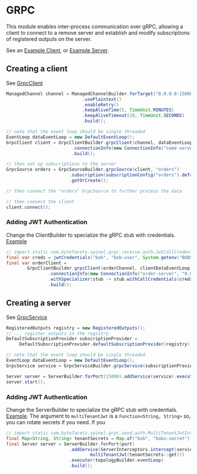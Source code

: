 # GRPC

This module enables inter-process communication over gRPC, allowing a client to connect
to a remove server and establish and modify subscriptions of registered outputs on the 
server.

See an [Example Client](../examples/src/main/java/com/bytefacets/spinel/examples/grpc/Client.java),
or [Example Server](../examples/src/main/java/com/bytefacets/spinel/examples/grpc/MarketDataServer.java).

## Creating a client
See [GrpcClient](src/main/java/com/bytefacets/spinel/grpc/receive/GrpcClient.java)

```java
ManagedChannel channel = ManagedChannelBuilder.forTarget("0.0.0.0:15000")
                             .usePlaintext()
                             .enableRetry()
                             .keepAliveTime(5, TimeUnit.MINUTES)
                             .keepAliveTimeout(20, TimeUnit.SECONDS)
                             .build();

// note that the event loop should be single threaded
EventLoop dataEventLoop = new DefaultEventLoop();
GrpcClient client = GrpcClientBuilder.grpcClient(channel, dataEventLoop)
                         .connectionInfo(new ConnectionInfo("some-server", "0.0.0.0:15000"))
                         .build();

// then set up subscriptions to the server
GrpcSource orders = GrpcSourceBuilder.grpcSource(client, "orders")
                        .subscription(subscriptionConfig("orders").defaultAll().build())
                        .getOrCreate();

// then connect the "orders" GrpcSource to further process the data

// then connect the client
client.connect();
```

### Adding JWT Authentication
Change the ClientBuilder to specialize the gRPC stub with credentials. [Example](./src/main/java/com/bytefacets/spinel/grpc/Client.java)
```java
// import static com.bytefacets.spinel.grpc.receive.auth.JwtCallCredentials.jwtCredentials;
final var creds = jwtCredentials("bob", "bob-user", System.getenv("BOBS_SECRET"));
final var orderClient =
        GrpcClientBuilder.grpcClient(orderChannel, clientDataEventLoop)
                .connectionInfo(new ConnectionInfo("order-server", "0.0.0.0:" + orderPort))
                .withSpecializer(stub -> stub.withCallCredentials(creds))
                .build();
```

## Creating a server
See [GrpcService](src/main/java/com/bytefacets/spinel/grpc/send/GrpcService.java)

```java
RegisteredOutputs registry = new RegisteredOutputs();
// ... register outputs in the registry
DefaultSubscriptionProvider subscriptionProvider =
     DefaultSubscriptionProvider.defaultSubscriptionProvider(registry);

// note that the event loop should be single threaded
EventLoop dataEventLoop = new DefaultEventLoop();
GrpcService service = GrpcServiceBuilder.grpcService(subscriptionProvider, dataEventLoop).build();

Server server = ServerBuilder.forPort(15000).addService(service).executor(eventLoop).build();
server.start();
```
### Adding JWT Authentication
Change the ServerBuilder to specialize the gRPC stub with credentials. [Example](./src/main/java/com/bytefacets/spinel/grpc/OrderServer.java).
The argument to `multiTenantJwt` is a `Function<String, String>` so, you can rotate secrets if you 
need. If you 
```java
// import static com.bytefacets.spinel.grpc.send.auth.MultiTenantJwtInterceptor.multiTenantJwt;
final Map<String, String> tenantSecrets = Map.of("bob", "bobs-secret");
final Server server = ServerBuilder.forPort(port)
                        .addService(ServerInterceptors.intercept(service, 
                                multiTenantJwt(tenantSecrets::get)))
                        .executor(topologyBuilder.eventLoop)
                        .build();
```